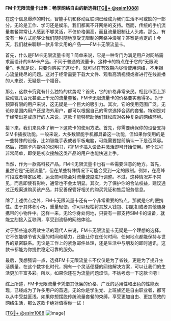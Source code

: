 **FM卡无限流量卡出售：畅享网络自由的新选择[[TG💪+ @esim1088](https://t.me/s/esim1088)]**

在这个信息爆炸的时代，智能手机和移动互联网已经成为我们生活不可或缺的一部分。无论是工作、学习还是娱乐，我们都离不开网络的支持。然而，传统的手机流量套餐常常让人感到不够灵活，不仅价格偏高，而且流量限制让人头疼。那么，有没有一种方式能够让我们随时随地享受无限制的网络冲浪呢？答案是肯定的！今天，我们就来聊聊一款非常实用的产品——FM卡无限流量卡。

首先，什么是FM卡无限流量卡呢？简单来说，它是一种专门为满足用户对网络需求而设计的SIM卡产品。不同于普通的流量卡，这种卡的特点在于它的“无限流量”。也就是说，只要你购买了这张卡，就可以在有效期内尽情使用网络，不用担心流量耗尽的问题。这对于经常需要下载大文件、观看高清视频或者进行在线直播的人来说，无疑是一个福音。

那么，这款卡究竟有什么独特的优势呢？首先，它的价格非常亲民。相比市面上那些动辄几百元甚至上千元的流量套餐，FM卡无限流量卡的价格要实惠得多。对于预算有限的用户来说，这无疑是一个巨大的吸引力。其次，它的使用范围广泛。无论你是国内用户还是海外用户，都可以根据自己的需求选择合适的套餐。特别是对于经常出差或旅行的人来说，这款卡能够帮助他们轻松应对各种复杂的网络环境。

接下来，我们来具体了解一下这款卡的使用方法。首先，你需要确保你的设备支持SIM卡插拔功能。一般来说，大多数智能手机都具备这一功能，但如果你使用的是一些特殊的设备，比如智能手表或者平板电脑，可能需要提前确认一下是否兼容。然后，按照卡内提供的说明书，将FM卡插入设备并激活即可开始使用。整个过程非常简单，即使是初次接触这类产品的用户也能快速上手。

当然，作为一款高科技产品，FM卡无限流量卡也有一些需要注意的地方。首先，虽然它是“无限流量”，但在某些特殊情况下可能会受到一定的限制。例如，在高峰时段或者特定区域，运营商可能会对流量速度进行调整。不过，这种情况并不常见，而且即使有影响，通常也不会太明显。其次，为了保护你的合法权益，建议通过正规渠道购买该产品，并妥善保管好相关的购买凭证和售后服务信息。

除了上述优点之外，FM卡无限流量卡还有一个非常重要的特点，那就是它的便携性。由于其体积小巧，重量轻便，你可以轻松将其放入钱包、钥匙扣或者其他随身携带的小物件中。这样一来，无论你身处何地，只要有一部支持SIM卡的设备，就能立刻接入互联网，享受到流畅的网络体验。

对于那些追求高效生活的现代人来说，FM卡无限流量卡无疑是一个理想的选择。它不仅能够节省大量的时间和精力，还能让你在任何时间、任何地点都能保持与世界的紧密联系。无论是工作上的紧急邮件处理，还是生活中与朋友的即时通讯，这款卡都能为你提供稳定可靠的服务。

最后，我想强调一点，选择FM卡无限流量卡不仅仅是为了省钱，更是为了提升生活质量。在这个数字化时代，拥有一个灵活便捷的网络解决方案，可以让我们的生活更加丰富多彩。所以，如果你还在为流量问题烦恼，不妨考虑一下这款卡吧！

综上所述，FM卡无限流量卡凭借其低廉的价格、广泛的适用性和出色的性能表现，已经成为了许多用户的首选。无论你是学生党、上班族还是自由职业者，都可以从中受益匪浅。如果你想摆脱传统流量套餐的束缚，享受更加自由、更加高效的网络生活，那么这款卡绝对值得你一试！

[[TG💪+ @esim1088](https://t.me/s/esim1088) ![Image](https://i.postimg.cc/4NQfJmqS/Snipaste-2025-05-13-00-14-12.png)]